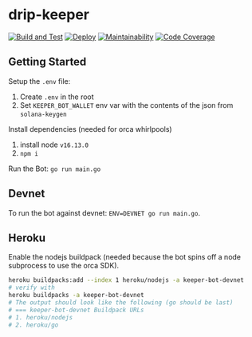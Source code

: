 # drip-keeper

[![Build and Test](https://github.com/dcaf-labs/drip-keeper/actions/workflows/build-and-test.yaml/badge.svg?branch=main)](https://github.com/dcaf-labs/drip-keeper/actions/workflows/build-and-test.yaml)
[![Deploy](https://github.com/dcaf-labs/drip-keeper/actions/workflows/deploy-devnet.yaml/badge.svg?branch=main)](https://github.com/dcaf-labs/drip-keeper/actions/workflows/deploy-devnet.yaml)
[![Maintainability](https://api.codeclimate.com/v1/badges/5b6787b16c4570e6b052/maintainability)](https://codeclimate.com/repos/61a44f1543298e01a1003151/maintainability)
[![Code Coverage](https://api.codeclimate.com/v1/badges/5b6787b16c4570e6b052/test_coverage)](https://codeclimate.com/repos/61a44f1543298e01a1003151/test_coverage)

## Getting Started

Setup the `.env` file:

1. Create `.env` in the root
2. Set `KEEPER_BOT_WALLET` env var with the contents of the json from `solana-keygen`

Install dependencies (needed for orca whirlpools)
1. install node `v16.13.0`
2. `npm i`

Run the Bot: `go run main.go`


## Devnet

To run the bot against devnet:
`ENV=DEVNET go run main.go`.

## Heroku
Enable the nodejs buildpack (needed because the bot spins off a node subprocess to use the orca SDK).
```bash
heroku buildpacks:add --index 1 heroku/nodejs -a keeper-bot-devnet
# verify with
heroku buildpacks -a keeper-bot-devnet
# The output should look like the following (go should be last)
# === keeper-bot-devnet Buildpack URLs
# 1. heroku/nodejs
# 2. heroku/go
```